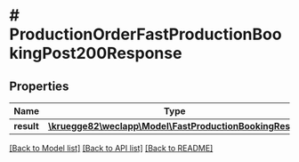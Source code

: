 # # ProductionOrderFastProductionBookingPost200Response

## Properties

Name | Type | Description | Notes
------------ | ------------- | ------------- | -------------
**result** | [**\kruegge82\weclapp\Model\FastProductionBookingResult**](FastProductionBookingResult.md) |  | [optional]

[[Back to Model list]](../../README.md#models) [[Back to API list]](../../README.md#endpoints) [[Back to README]](../../README.md)

